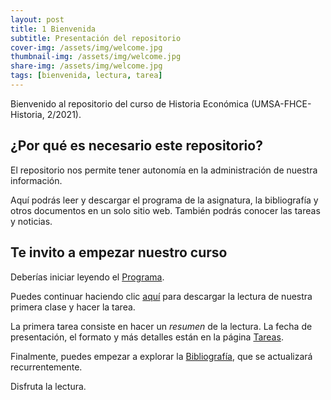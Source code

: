 ```yaml
---
layout: post
title: 1 Bienvenida
subtitle: Presentación del repositorio
cover-img: /assets/img/welcome.jpg
thumbnail-img: /assets/img/welcome.jpg
share-img: /assets/img/welcome.jpg
tags: [bienvenida, lectura, tarea]
---
```

Bienvenido al repositorio del curso de Historia Económica (UMSA-FHCE-Historia, 2/2021).

## ¿Por qué es necesario este repositorio?

El repositorio nos permite tener autonomía en la administración de nuestra información.

Aquí podrás leer y descargar el programa de la asignatura, la bibliografía y otros documentos en un solo sitio web. También podrás conocer las tareas y noticias.

## Te invito a empezar nuestro curso

Deberías iniciar leyendo el [Programa](/historiaeconomica/programa).

Puedes continuar haciendo clic [aquí](https://nigelcaspa.github.io/historiaeconomica/pdf/2013_boldizzoni-lapobrezade-clio.pdf) para descargar la lectura de nuestra primera clase y hacer la tarea.

La primera tarea consiste en hacer un *resumen* de la lectura. La fecha de presentación, el formato y más detalles están en la página [Tareas](/historiaeconomica/tareas).

Finalmente, puedes empezar a explorar la [Bibliografía](/historiaeconomica/bibliografia), que se actualizará recurrentemente.

Disfruta la lectura.